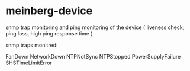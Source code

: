 # meinberg-device

snmp trap monitoring and ping monitoring of the device ( liveness check, ping loss, high ping response time )

snmp traps monitred:

FanDown
NetworkDown
NTPNotSync
NTPStopped
PowerSupplyFailure
SHSTimeLimitError



